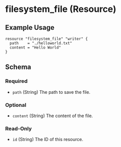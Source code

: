 # filesystem_file (Resource)

## Example Usage

```hcl
resource "filesystem_file" "writer" {
  path    = "./helloworld.txt"
  content = "Hello World"
}
```

## Schema

### Required

- `path` (String) The path to save the file.

### Optional

- `content` (String) The content of the file.

### Read-Only

- `id` (String) The ID of this resource.
